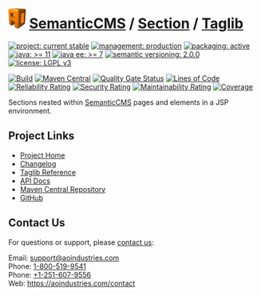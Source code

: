 # [<img src="ao-logo.png" alt="AO Logo" width="35" height="40">](https://github.com/aoindustries) [SemanticCMS](https://github.com/aoindustries/semanticcms) / [Section](https://github.com/aoindustries/semanticcms-section) / [Taglib](https://github.com/aoindustries/semanticcms-section-taglib)

[![project: current stable](https://semanticcms.com/ao-badges/project-current-stable.svg)](https://aoindustries.com/life-cycle#project-current-stable)
[![management: production](https://semanticcms.com/ao-badges/management-production.svg)](https://aoindustries.com/life-cycle#management-production)
[![packaging: active](https://semanticcms.com/ao-badges/packaging-active.svg)](https://aoindustries.com/life-cycle#packaging-active)  
[![java: &gt;= 11](https://semanticcms.com/ao-badges/java-11.svg)](https://docs.oracle.com/en/java/javase/11/docs/api/)
[![java ee: &gt;= 7](https://semanticcms.com/ao-badges/javaee-7.svg)](https://docs.oracle.com/javaee/7/api/)
[![semantic versioning: 2.0.0](https://semanticcms.com/ao-badges/semver-2.0.0.svg)](http://semver.org/spec/v2.0.0.html)
[![license: LGPL v3](https://semanticcms.com/ao-badges/license-lgpl-3.0.svg)](https://www.gnu.org/licenses/lgpl-3.0)

[![Build](https://github.com/aoindustries/semanticcms-section-taglib/workflows/Build/badge.svg?branch=1.x)](https://github.com/aoindustries/semanticcms-section-taglib/actions?query=workflow%3ABuild)
[![Maven Central](https://maven-badges.herokuapp.com/maven-central/com.semanticcms/semanticcms-section-taglib/badge.svg)](https://maven-badges.herokuapp.com/maven-central/com.semanticcms/semanticcms-section-taglib)
[![Quality Gate Status](https://sonarcloud.io/api/project_badges/measure?branch=1.x&project=com.semanticcms%3Asemanticcms-section-taglib&metric=alert_status)](https://sonarcloud.io/dashboard?branch=1.x&id=com.semanticcms%3Asemanticcms-section-taglib)
[![Lines of Code](https://sonarcloud.io/api/project_badges/measure?branch=1.x&project=com.semanticcms%3Asemanticcms-section-taglib&metric=ncloc)](https://sonarcloud.io/component_measures?branch=1.x&id=com.semanticcms%3Asemanticcms-section-taglib&metric=ncloc)  
[![Reliability Rating](https://sonarcloud.io/api/project_badges/measure?branch=1.x&project=com.semanticcms%3Asemanticcms-section-taglib&metric=reliability_rating)](https://sonarcloud.io/component_measures?branch=1.x&id=com.semanticcms%3Asemanticcms-section-taglib&metric=Reliability)
[![Security Rating](https://sonarcloud.io/api/project_badges/measure?branch=1.x&project=com.semanticcms%3Asemanticcms-section-taglib&metric=security_rating)](https://sonarcloud.io/component_measures?branch=1.x&id=com.semanticcms%3Asemanticcms-section-taglib&metric=Security)
[![Maintainability Rating](https://sonarcloud.io/api/project_badges/measure?branch=1.x&project=com.semanticcms%3Asemanticcms-section-taglib&metric=sqale_rating)](https://sonarcloud.io/component_measures?branch=1.x&id=com.semanticcms%3Asemanticcms-section-taglib&metric=Maintainability)
[![Coverage](https://sonarcloud.io/api/project_badges/measure?branch=1.x&project=com.semanticcms%3Asemanticcms-section-taglib&metric=coverage)](https://sonarcloud.io/component_measures?branch=1.x&id=com.semanticcms%3Asemanticcms-section-taglib&metric=Coverage)

Sections nested within [SemanticCMS](https://github.com/aoindustries/semanticcms) pages and elements in a JSP environment.

## Project Links
* [Project Home](https://semanticcms.com/section/taglib/)
* [Changelog](https://semanticcms.com/section/taglib/changelog)
* [Taglib Reference](https://semanticcms.com/section/taglib/semanticcms-section.tld/)
* [API Docs](https://semanticcms.com/section/taglib/apidocs/)
* [Maven Central Repository](https://search.maven.org/artifact/com.semanticcms/semanticcms-section-taglib)
* [GitHub](https://github.com/aoindustries/semanticcms-section-taglib)

## Contact Us
For questions or support, please [contact us](https://aoindustries.com/contact):

Email: [support@aoindustries.com](mailto:support@aoindustries.com)  
Phone: [1-800-519-9541](tel:1-800-519-9541)  
Phone: [+1-251-607-9556](tel:+1-251-607-9556)  
Web: https://aoindustries.com/contact
